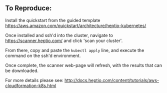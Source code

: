## To Reproduce: 

Install the quickstart from the guided template https://aws.amazon.com/quickstart/architecture/heptio-kubernetes/ 

Once installed and ssh'd into the cluster, navigate to https://scanner.heptio.com/ and click 'scan your cluster'.

From there, copy and paste the ```kubectl apply``` line, and execute the command on the ssh'd environment.  

Once complete, the scanner web-page will refresh, with the results that can be downloaded. 

For more details please see: http://docs.heptio.com/content/tutorials/aws-cloudformation-k8s.html

